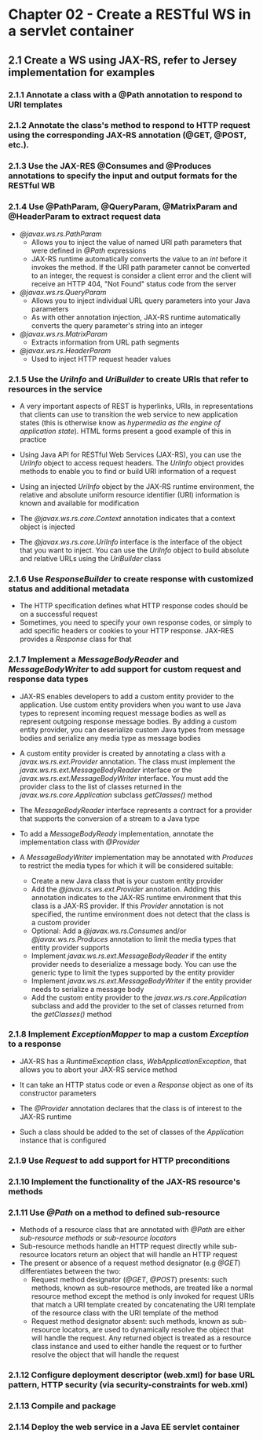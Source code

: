 # Chapter 02 - Create a RESTful WS in a servlet container

## 2.1 Create a WS using JAX-RS, refer to Jersey implementation for examples

### 2.1.1 Annotate a class with a @Path annotation to respond to URI templates

### 2.1.2 Annotate the class's method to respond to HTTP request using the corresponding JAX-RS annotation (@GET, @POST, etc.).

### 2.1.3 Use the JAX-RES @Consumes and @Produces annotations to specify the input and output formats for the RESTful WB

### 2.1.4 Use @PathParam, @QueryParam, @MatrixParam and @HeaderParam to extract request data
* *@javax.ws.rs.PathParam*
    * Allows you to inject the value of named URI path parameters that were defined in *@Path* expressions
    * JAX-RS runtime automatically converts the value to an *int* before it invokes the method. If the URI path parameter cannot be converted to an integer, the request is consider a client error and the client will receive an HTTP 404, "Not Found" status code from the server
* *@javax.ws.rs.QueryParam*
    * Allows you to inject individual URL query parameters into your Java parameters
    * As with other annotation injection, JAX-RS runtime automatically converts the query parameter's string into an integer
* *@javax.ws.rs.MatrixParam*
    * Extracts information from URL path segments
* *@javax.ws.rs.HeaderParam*
    * Used to inject HTTP request header values

### 2.1.5 Use the *UriInfo* and *UriBuilder* to create URIs that refer to resources in the service
* A very important aspects of REST is hyperlinks, URIs, in representations that clients can use to transition the web service to new application states (this is otherwise know as *hypermedia as the engine of application state*). HTML forms present a good example of this in practice

* Using Java API for RESTful Web Services (JAX-RS), you can use the *UriInfo* object to access request headers. The *UriInfo* object provides methods to enable you to find or build URI information of a request

* Using an injected *UriInfo* object by the JAX-RS runtime environment, the relative and absolute uniform resource identifier (URI) information is known and available for modification
* The *@javax.ws.rs.core.Context* annotation indicates that a context object is injected
* The *@javax.ws.rs.core.UriInfo* interface is the interface of the object that you want to inject. You can use the *UriInfo* object to build absolute and relative URLs using the *UriBuilder* class

### 2.1.6 Use *ResponseBuilder* to create response with customized status and additional metadata
* The HTTP specification defines what HTTP response codes should be on a successful request
* Sometimes, you need to specify your own response codes, or simply to add specific headers or cookies to your HTTP response. JAX-RES provides a *Response* class for that
 
### 2.1.7 Implement a *MessageBodyReader* and *MessageBodyWriter* to add support for custom request and response data types
* JAX-RS enables developers to add a custom entity provider to the application. Use custom entity providers when you want to use Java types to represent incoming request message bodies as well as represent outgoing response message bodies. By adding a custom entity provider, you can deserialize custom Java types from message bodies and serialize any media type as message bodies
 
* A custom entity provider is created by annotating a class with a *javax.ws.rs.ext.Provider* annotation. The class must implement the *javax.ws.rs.ext.MessageBodyReader* interface or the *javax.ws.rs.ext.MessageBodyWriter* interface. You must add the provider class to the list of classes returned in the *javax.ws.rs.core.Application* subclass *getClasses()* method

* The *MessageBodyReader* interface represents a contract for a provider that supports the conversion of a stream to a Java type
* To add a *MessageBodyReady* implementation, annotate the implementation class with *@Provider*
* A *MessageBodyWriter* implementation may be annotated with *Produces* to restrict the media types for which it will be considered suitable:
    * Create a new Java class that is your custom entity provider
    * Add the *@javax.rs.ws.ext.Provider* annotation. Adding this annotation indicates to the JAX-RS runtime environment that this class is a JAX-RS provider. If this *Provider* annotation is not specified, the runtime environment does not detect that the class is a custom provider
    * Optional: Add a *@javax.ws.rs.Consumes* and/or *@javax.ws.rs.Produces* annotation to limit the media types that entity provider supports
    * Implement *javax.ws.rs.ext.MessageBodyReader<T>* if the entity provider needs to deserialize a message body. You can use the generic type <T> to limit the types supported by the entity provider
    * Implement *javax.ws.rs.ext.MessageBodyWriter<T>* if the entity provider needs to serialize a message body
    * Add the custom entity provider to the *javax.ws.rs.core.Application* subclass and add the provider to the set of classes returned from the *getClasses()* method
    
### 2.1.8 Implement *ExceptionMapper* to map a custom *Exception* to a response
* JAX-RS has a *RuntimeException* class, *WebApplicationException*, that allows you to abort your JAX-RS service method
* It can take an HTTP status code or even a *Response* object as one of its constructor parameters

* The *@Provider* annotation declares that the class is of interest to the JAX-RS runtime
* Such a class should be added to the set of classes of the *Application* instance that is configured

### 2.1.9 Use *Request* to add support for HTTP preconditions

### 2.1.10 Implement the functionality of the JAX-RS resource's methods

### 2.1.11 Use *@Path* on a method to defined sub-resource
* Methods of a resource class that are annotated with *@Path* are either *sub-resource methods* or *sub-resource locators*
* Sub-resource methods handle an HTTP request directly while sub-resource locators return an object that will handle an HTTP request
* The present or absence of a request method designator (e.g *@GET*) differentiates between the two:
    * Request method designator (*@GET*, *@POST*) presents: such methods, known as sub-resource methods, are treated like a normal resource method except the method is only invoked for request URIs that match a URI template created by concatenating the URI template of the resource class with the URI template of the method
    * Request method designator absent: such methods, known as sub-resource locators, are used to dynamically resolve the object that will handle the request. Any returned object is treated as a resource class instance and used to either handle the request or to further resolve the object that will handle the request

### 2.1.12 Configure deployment descriptor (web.xml) for base URL pattern, HTTP security (via security-constraints for web.xml)

### 2.1.13 Compile and package

### 2.1.14 Deploy the web service in a Java EE servlet container
